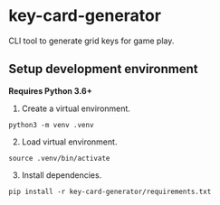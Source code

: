 # key-card-generator
CLI tool to generate grid keys for game play.

## Setup development environment
__Requires Python 3.6+__

1. Create a virtual environment. 
```
python3 -m venv .venv
```
2. Load virtual environment.
```
source .venv/bin/activate
```
3. Install dependencies.
```
pip install -r key-card-generator/requirements.txt
```
